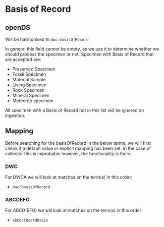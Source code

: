 # Basis of Record

## openDS
Will be harmonised to `dwc:basisOfRecord`

In general this field cannot be empty, as we use it to determine whether we should process the specimen or not.
Specimen with Basis of Record that are accepted are:
- Preserved Specimen
- Fossil Specimen
- Material Sample
- Living Specimen
- Rock Specimen
- Mineral Specimen
- Meteorite specimen

All specimen with a Basis of Record not in this list will be ignored on ingestion.

## Mapping
Before searching for the basisOfRecord in the below terms, we will first check if a default value or explicit mapping has been set.
In the case of collector this is improbable however, the functionality is there.

### DWC
For DWCA we will look at matches on the term(s) in this order:
- `dwc:basisOfRecord`


### ABCDEFG
For ABCD(EFG) we will look at matches on the term(s) in this order:
- `abcd:recordBasis`
